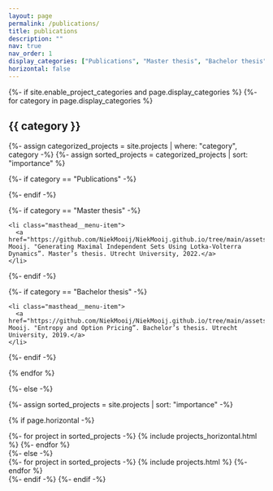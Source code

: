 ```yaml
---
layout: page
permalink: /publications/
title: publications
description: ""
nav: true
nav_order: 1
display_categories: ["Publications", "Master thesis", "Bachelor thesis"]
horizontal: false
---
```


<!-- pages/publications.md -->
<div class="projects">
{%- if site.enable_project_categories and page.display_categories %}
  <!-- Display categorized projects -->
  {%- for category in page.display_categories %}
  <h2 class="category">{{ category }}</h2>
  {%- assign categorized_projects = site.projects | where: "category", category -%}
  {%- assign sorted_projects = categorized_projects | sort: "importance" %}
  <!-- Generate cards for each project -->
  
  {%- if category == "Publications" -%}
    
  {%- endif -%}
  
  {%- if category == "Master thesis" -%}
  
    <li class="masthead__menu-item">
      <a href="https://github.com/NiekMooij/NiekMooij.github.io/tree/main/assets/pdf/NiekMooijMasterThesisGeneratingMaximalIndependentSetsUsingLotkaVolterraDynamics.pdf">M.N. Mooij. "Generating Maximal Independent Sets Using Lotka-Volterra Dynamics”. Master’s thesis. Utrecht University, 2022.</a>
    </li>
  
<!--   <a href="https://github.com/NiekMooij/NiekMooij.github.io/tree/main/assets/pdf/NiekMooijMasterThesisGeneratingMaximalIndependentSetsUsingLotkaVolterraDynamics.pdf"> M.N. Mooij. "Generating Maximal Independent Sets Using Lotka-Volterra Dynamics”. Master’s thesis. Utrecht University, 2022. </a>
   -->

  {%- endif -%}
  
  {%- if category == "Bachelor thesis" -%}

    <li class="masthead__menu-item">
      <a href="https://github.com/NiekMooij/NiekMooij.github.io/tree/main/assets/pdf/NiekMooijBachelorThesisEntropyAndOptionPricing.pdf">M.N. Mooij. "Entropy and Option Pricing”. Bachelor’s thesis. Utrecht University, 2019.</a>
    </li>
    
  {%- endif -%}
  
  {% endfor %}

{%- else -%}
<!-- Display projects without categories -->
  {%- assign sorted_projects = site.projects | sort: "importance" -%}
  <!-- Generate cards for each project -->
  {% if page.horizontal -%}
  <div class="container">
    <div class="row row-cols-2">
    {%- for project in sorted_projects -%}
      {% include projects_horizontal.html %}
    {%- endfor %}
    </div>
  </div>
  {%- else -%}
  <div class="grid">
    {%- for project in sorted_projects -%}
      {% include projects.html %}
    {%- endfor %}
  </div>
  {%- endif -%}
{%- endif -%}
</div>

 


